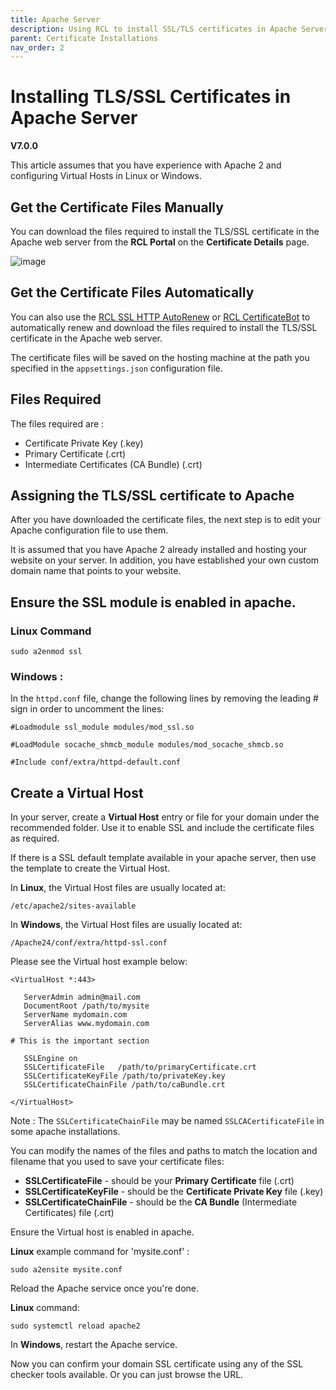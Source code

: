 ```yaml
---
title: Apache Server
description: Using RCL to install SSL/TLS certificates in Apache Server
parent: Certificate Installations
nav_order: 2
---
```


# Installing TLS/SSL Certificates in Apache Server
**V7.0.0**

This article assumes that you have experience with Apache 2 and configuring Virtual Hosts in Linux or Windows.

## Get the Certificate Files Manually

You can download the files required to install the TLS/SSL certificate in the Apache web server from the **RCL Portal** on the **Certificate Details** page.

![image](../images/certificate_installations/installation_files.png)

## Get the Certificate Files Automatically

You can also use the [RCL SSL HTTP AutoRenew](../httpautorenew/httpautorenew.md) or [RCL CertificateBot](../certbot/certbot.md) to automatically renew and download the files required to install the TLS/SSL certificate in the Apache web server. 

The certificate files will be saved on the hosting machine at the path you specified in the ``appsettings.json`` configuration file.

## Files Required

The files required are :

- Certificate Private Key (.key)
- Primary Certificate (.crt)
- Intermediate Certificates (CA Bundle) (.crt)

## Assigning the TLS/SSL certificate to Apache

After you have downloaded the certificate files, the next step is to edit your Apache configuration file to use them.

It is assumed that you have Apache 2 already installed and hosting your website on your server. In addition, you have established your own custom domain name that points to your website.

## Ensure the SSL module is enabled in apache.

### Linux Command 
```
sudo a2enmod ssl
```

### Windows :

In the ```httpd.conf``` file, change the following lines by removing the leading # sign in order to uncomment the lines:

```#Loadmodule ssl_module modules/mod_ssl.so```

```#LoadModule socache_shmcb_module modules/mod_socache_shmcb.so```

```#Include conf/extra/httpd-default.conf```


## Create a Virtual Host

In your server, create a **Virtual Host** entry or file for your domain under the recommended folder. Use it to enable SSL and include the certificate files as required. 

If there is a SSL default template available in your apache server, then use the template to create the Virtual Host.

In **Linux**, the Virtual Host files are usually located at:

```
/etc/apache2/sites-available
```

In **Windows**, the Virtual Host files are usually located at:
```
/Apache24/conf/extra/httpd-ssl.conf
```

Please see the Virtual host example below:

```
<VirtualHost *:443>

   ServerAdmin admin@mail.com
   DocumentRoot /path/to/mysite
   ServerName mydomain.com
   ServerAlias www.mydomain.com

# This is the important section   

   SSLEngine on
   SSLCertificateFile	/path/to/primaryCertificate.crt
   SSLCertificateKeyFile /path/to/privateKey.key
   SSLCertificateChainFile /path/to/caBundle.crt
  
</VirtualHost>
```

Note : The ``SSLCertificateChainFile`` may be named ``SSLCACertificateFile`` in some apache installations.

You can modify the names of the files and paths to match the location and filename that you used to save your certificate files:

- **SSLCertificateFile** - should be your **Primary Certificate** file (.crt)
- **SSLCertificateKeyFile** - should be the **Certificate Private Key** file (.key)
- **SSLCertificateChainFile** - should be the **CA Bundle** (Intermediate Certificates) file (.crt)

Ensure the Virtual host is enabled in apache. 

**Linux** example command for 'mysite.conf' :

```
sudo a2ensite mysite.conf
```

Reload the Apache service once you're done.

**Linux** command:

```
sudo systemctl reload apache2
```

In **Windows**, restart the Apache service.

Now you can confirm your domain SSL certificate using any of the SSL checker tools available. Or you can just browse the URL.